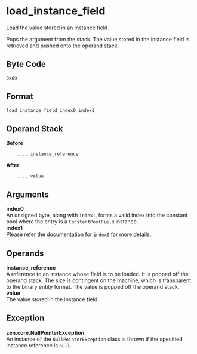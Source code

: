 # load_instance_field

Load the value stored in an instance field.

Pops the argument from the stack. The value stored in the instance field
is retrieved and pushed onto the operand stack.

## Byte Code
```
0x69
```

## Format
```
load_instance_field index0 index1
```

## Operand Stack
**Before**  
```
    ..., instance_reference
```
**After**  
```
    ..., value
```

## Arguments
**index0**  
    An unsigned byte, along with `index1`, forms a valid index into the
    constant pool where the entry is a `ConstantPoolField` instance.  
**index1**  
    Please refer the documentation for `index0` for more details.

## Operands
**instance_reference**  
    A reference to an instance whose field is to be loaded.
    It is popped off the operand stack. The size is contingent on the
    machine, which is transparent to the binary entity format. The value
    is popped off the operand stack.  
**value**  
    The value stored in the instance field.

## Exception
**zen.core.NullPointerException**  
    An instance of the `NullPointerException` class is thrown
    if the specified instance reference is `null`.